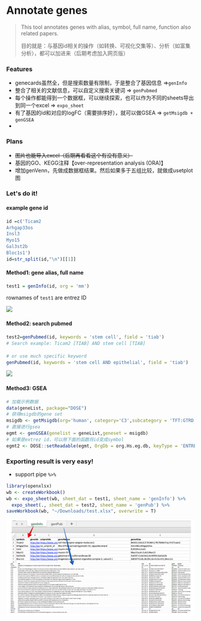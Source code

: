 # Annotate genes 

> This tool annotates genes with alias, symbol, full name, function also related papers.
>
> 目的就是：与基因id相关的操作（如转换、可视化交集等）、分析（如富集分析），都可以加进来（后期考虑加入网页版）

### Features

- genecards虽然全，但是搜索数量有限制，于是整合了基因信息 =>`genInfo`
- 整合了相关的文献信息，可以自定义搜索关键词 => `genPubmed` 
- 每个操作都能得到一个数据框，可以继续探索，也可以作为不同的sheets导出到同一个excel => `expo_sheet`
- 有了基因的id和对应的logFC（需要排序好），就可以做GSEA => `getMsigdb +  genGSEA`
- 

### Plans

- ~~图片也能导入excel（后期再看看这个有没有意义）~~
- 基因的GO、KEGG注释【over-representation analysis (ORA)】
- 增加genVenn，先做成数据框结果。然后如果多于五组比较，就做成usetplot图



### Let's do it!

#### example gene id

```R
id =c('Ticam2
Arhgap33os
Insl3
Myo15
Gal3st2b
Bloc1s1') 
id=str_split(id,"\n")[[1]]
```



#### Method1: gene alias, full name

```R
test1 = genInfo(id, org = 'mm')
```

rownames of `test1` are entrez ID

![](https://jieandze1314-1255603621.cos.ap-guangzhou.myqcloud.com/blog/2021-06-29-081721.png)

#### Method2: search pubmed 

```R
test2=genPubmed(id, keywords = 'stem cell', field = 'tiab')
# Search example: Ticam2 [TIAB] AND stem cell [TIAB] 

# or use much specific keyword
genPubmed(id, keywords = 'stem cell AND epithelial', field = 'tiab')
```

![](https://jieandze1314-1255603621.cos.ap-guangzhou.myqcloud.com/blog/2021-06-29-081925.png)



#### Method3: GSEA

```R
# 加载示例数据
data(geneList, package="DOSE")
# 获得msigdb的gene set
msigdb <- getMsigdb(org='human', category='C3',subcategory = 'TFT:GTRD')
# 直接进行gsea
egmt <- genGSEA(genelist = geneList,geneset = msigdb)
# 如果是extrez id，可以用下面的函数将id变成symbol
egmt2 <- DOSE::setReadable(egmt, OrgDb = org.Hs.eg.db, keyType = 'ENTREZID')
```



### Exporting result is very easy!

- support pipe ` %>% ` 

```R
library(openxlsx)
wb <- createWorkbook()
wb <- expo_sheet(wb, sheet_dat = test1, sheet_name = 'genInfo') %>% 
  expo_sheet(., sheet_dat = test2, sheet_name = 'genPub') %>% 
saveWorkbook(wb, "~/Downloads/test.xlsx", overwrite = T)
```

<img src='man/figures/example1.png' align="below" />



